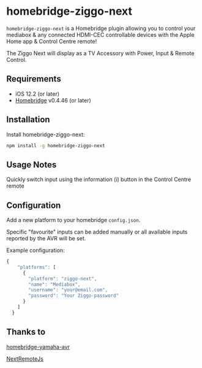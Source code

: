 # homebridge-ziggo-next

`homebridge-ziggo-next` is a Homebridge plugin allowing you to control your mediabox & any connected HDMI-CEC controllable devices with the Apple Home app & Control Centre remote!

The Ziggo Next will display as a TV Accessory with Power, Input & Remote Control.

## Requirements
* iOS 12.2 (or later)
* [Homebridge](https://homebridge.io/) v0.4.46 (or later)

## Installation
Install homebridge-ziggo-next:
```sh
npm install -g homebridge-ziggo-next
```

## Usage Notes
Quickly switch input using the information (i) button in the Control Centre remote

## Configuration
Add a new platform to your homebridge `config.json`.

Specific "favourite" inputs can be added manually or all available inputs reported by the AVR will be set.

Example configuration:

```js
{
    "platforms": [
      {
        "platform": "ziggo-next",
        "name": "Mediabox",
        "username": "your@email.com",
        "password": "Your Ziggo-password"
      }
    ]
  }
```

## Thanks to
[homebridge-yamaha-avr](https://github.com/ACDR/homebridge-yamaha-avr)

[NextRemoteJs](https://github.com/basst85/NextRemoteJs/)